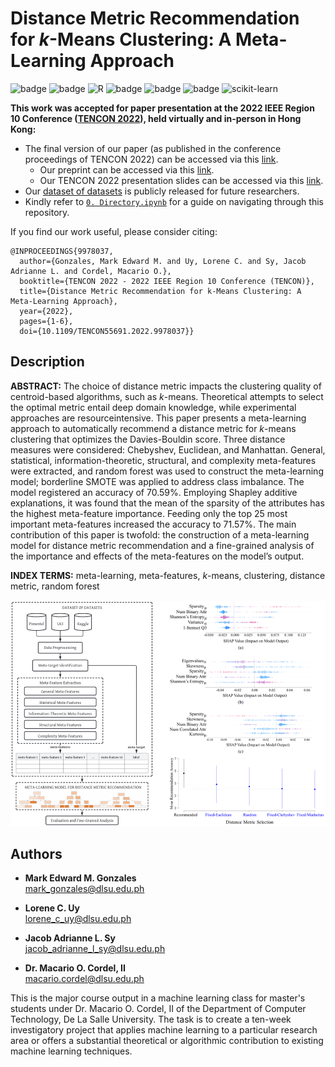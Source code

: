 # Distance Metric Recommendation for $k$-Means Clustering: A Meta-Learning Approach

![badge][badge-jupyter]
![badge][badge-python]
![R](https://img.shields.io/badge/r-%23276DC3.svg?style=flat&logo=r&logoColor=white)
![badge][badge-pandas]
![badge][badge-numpy]
![badge][badge-scipy]
![scikit-learn](https://img.shields.io/badge/scikit--learn-%23F7931E.svg?style=flat&logo=scikit-learn&logoColor=white)

**This work was accepted for paper presentation at the 2022 IEEE Region 10 Conference ([TENCON 2022](https://www.tencon2022.org/)), held virtually and in-person in Hong Kong:**

- The final version of our paper (as published in the conference proceedings of TENCON 2022) can be accessed via this [link](https://ieeexplore.ieee.org/abstract/document/9978037).
  - Our preprint can be accessed via this [link](https://github.com/memgonzales/meta-learning-clustering/blob/master/Distance%20Metric%20Recommendation%20for%20k-Means%20Clustering%20A%20Meta-Learning%20Approach.pdf).
  - Our TENCON 2022 presentation slides can be accessed via this [link](https://github.com/memgonzales/meta-learning-clustering/blob/master/Presentation%20Slides.pdf).
- Our [dataset of datasets](https://github.com/memgonzales/meta-learning-clustering/tree/master/dataset_of_datasets) is publicly released for future researchers. 
- Kindly refer to [`0. Directory.ipynb`](https://github.com/memgonzales/meta-learning-clustering/blob/master/0.%20Directory.ipynb) for a guide on navigating through this repository.

If you find our work useful, please consider citing:
```
@INPROCEEDINGS{9978037,
  author={Gonzales, Mark Edward M. and Uy, Lorene C. and Sy, Jacob Adrianne L. and Cordel, Macario O.},
  booktitle={TENCON 2022 - 2022 IEEE Region 10 Conference (TENCON)}, 
  title={Distance Metric Recommendation for k-Means Clustering: A Meta-Learning Approach}, 
  year={2022},
  pages={1-6},
  doi={10.1109/TENCON55691.2022.9978037}}
```


## Description

**ABSTRACT:** The choice of distance metric impacts the clustering quality of centroid-based algorithms, such as $k$-means. Theoretical attempts to select the optimal metric entail deep domain knowledge, while experimental approaches are resourceintensive. This paper presents a meta-learning approach to automatically recommend a distance metric for $k$-means clustering that optimizes the Davies-Bouldin score. Three distance measures were considered: Chebyshev, Euclidean, and Manhattan. General, statistical, information-theoretic, structural, and complexity meta-features were extracted, and random forest was used to construct the meta-learning model; borderline SMOTE was applied to address class imbalance. The model registered an accuracy of 70.59%. Employing Shapley additive explanations, it was found that the mean of the sparsity of the attributes has the highest meta-feature importance. Feeding only the top 25 most important meta-features increased the accuracy to 71.57%. The main contribution of this paper is twofold: the construction of a meta-learning model for distance metric recommendation and a fine-grained analysis of the importance and effects of the meta-features on the model’s output.

**INDEX TERMS:** meta-learning, meta-features, $k$-means, clustering, distance metric, random forest

<img src="https://github.com/memgonzales/meta-learning-clustering/blob/master/figures/fig.PNG?raw=True" alt="App Screenshots" width = 750> 


## Authors

- <b>Mark Edward M. Gonzales</b> <br/>
  mark_gonzales@dlsu.edu.ph <br/>
  
- <b>Lorene C. Uy</b> <br/>
  lorene_c_uy@dlsu.edu.ph <br/>

- <b>Jacob Adrianne L. Sy</b> <br/>
  jacob_adrianne_l_sy@dlsu.edu.ph <br/>

- <b>Dr. Macario O. Cordel, II</b><br/>
  macario.cordel@dlsu.edu.ph
  
This is the major course output in a machine learning class for master's students under Dr. Macario O. Cordel, II of the Department of Computer Technology, De La Salle University. The task is to create a ten-week investigatory project that applies machine learning to a particular research area or offers a substantial theoretical or algorithmic contribution to existing machine learning techniques.

[badge-jupyter]: https://img.shields.io/badge/Jupyter-F37626.svg?&style=flat&logo=Jupyter&logoColor=white
[badge-python]: https://img.shields.io/badge/python-3670A0?style=flat&logo=python&logoColor=white
[badge-pandas]: https://img.shields.io/badge/Pandas-2C2D72?style=flat&logo=pandas&logoColor=white
[badge-numpy]: https://img.shields.io/badge/Numpy-777BB4?style=flat&logo=numpy&logoColor=white
[badge-scipy]: https://img.shields.io/badge/SciPy-654FF0?style=flat&logo=SciPy&logoColor=white
